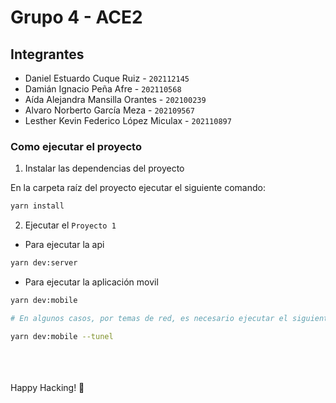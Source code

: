 
# Grupo 4 - ACE2

## Integrantes

- Daniel Estuardo Cuque Ruiz  - `202112145`
- Damián Ignacio Peña Afre  - `202110568`
- Aída Alejandra Mansilla Orantes  - `202100239`
- Alvaro Norberto García Meza  - `202109567`
- Lesther Kevin Federico López Miculax  - `202110897`

### Como ejecutar el proyecto

1. Instalar las dependencias del proyecto

En la carpeta raíz del proyecto ejecutar el siguiente comando:

```bash
yarn install
```

2. Ejecutar el `Proyecto 1`

- Para ejecutar la api

```bash
yarn dev:server
```

- Para ejecutar la aplicación movil

```bash
yarn dev:mobile

# En algunos casos, por temas de red, es necesario ejecutar el siguiente comando:

yarn dev:mobile --tunel
```

<br>
<br>
<br>
Happy Hacking! 🚀

